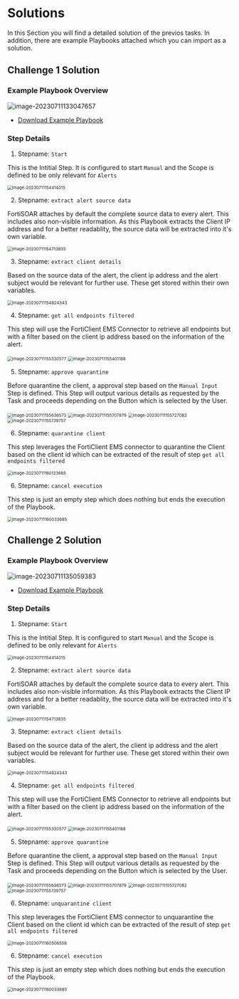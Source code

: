 # Solutions

In this Section you will find a detailed solution of the previos tasks. In addition, there are example Playbooks attached which you can import as a solution.

## Challenge 1 Solution

### Example Playbook Overview

<img src="../assets/image-20230711133047657.png" alt="image-20230711133047657" style="100%;" />

- [Download Example Playbook](../assets/Solution-1-Playbook-(2023711135).json)

### Step Details

1. Stepname: `Start`

This is the Intitial Step. It is configured to start `Manual` and the Scope is defined to be only relevant for `Alerts`

<img src="../assets/image-20230711154414015.png" alt="image-20230711154414015" style="zoom: 67%;" />

2. Stepname: `extract alert source data`

FortiSOAR attaches by default the complete source data to every alert. This includes also non-visible information. As this Playbook extracts the Client IP address and for a better readablity, the source data will be extracted into it's own variable.

<img src="../assets/image-20230711154713835.png" alt="image-20230711154713835" style="zoom: 67%;" />

3. Stepname: `extract client details`

Based on the source data of the alert, the client ip address and the alert subject would be relevant for further use. These get stored within their own variables.

<img src="../assets/image-20230711154824343.png" alt="image-20230711154824343" style="zoom: 67%;" />

4. Stepname: `get all endpoints filtered`

This step will use the FortiClient EMS Connector to retrieve all endpoints but with a filter based on the client ip address based on the information of the alert.

<img src="../assets/image-20230711155330577.png" alt="image-20230711155330577" style="zoom:67%;" />

<img src="../assets/image-20230711155401188.png" alt="image-20230711155401188" style="zoom:67%;" />

5. Stepname: `approve quarantine`

Before quarantine the client, a approval step based on the `Manual Input` Step is defined. This Step will output various details as requested by the Task and proceeds depending on the Button which is selected by the User.

<img src="../assets/image-20230711155636573.png" alt="image-20230711155636573" style="zoom:67%;" />

<img src="../assets/image-20230711155707879.png" alt="image-20230711155707879" style="zoom:67%;" />

<img src="../assets/image-20230711155727082.png" alt="image-20230711155727082" style="zoom:67%;" />

<img src="../assets/image-20230711155739757.png" alt="image-20230711155739757" style="zoom:67%;" />

6. Stepname: `quarantine client`

This step leverages the FortiClient EMS connector to quarantine the Client based on the client id which can be extracted of the result of step `get all endpoints filtered`

<img src="../assets/image-20230711160123665.png" alt="image-20230711160123665" style="zoom:67%;" />



6. Stepname: `cancel execution`

This step is just an empty step which does nothing but ends the execution of the Playbook.

<img src="../assets/image-20230711160033685.png" alt="image-20230711160033685" style="zoom:67%;" />



## Challenge 2 Solution

### Example Playbook Overview

![image-20230711135059383](../assets/image-20230711135059383.png)

- [Download Example Playbook](../assets/Solution-2-Playbook-(2023711135).json)

### Step Details

1. Stepname: `Start`

This is the Intitial Step. It is configured to start `Manual` and the Scope is defined to be only relevant for `Alerts`

<img src="../assets/image-20230711154414015.png" alt="image-20230711154414015" style="zoom: 67%;" />

2. Stepname: `extract alert source data`

FortiSOAR attaches by default the complete source data to every alert. This includes also non-visible information. As this Playbook extracts the Client IP address and for a better readablity, the source data will be extracted into it's own variable.

<img src="../assets/image-20230711154713835.png" alt="image-20230711154713835" style="zoom: 67%;" />

3. Stepname: `extract client details`

Based on the source data of the alert, the client ip address and the alert subject would be relevant for further use. These get stored within their own variables.

<img src="../assets/image-20230711154824343.png" alt="image-20230711154824343" style="zoom: 67%;" />

4. Stepname: `get all endpoints filtered`

This step will use the FortiClient EMS Connector to retrieve all endpoints but with a filter based on the client ip address based on the information of the alert.

<img src="../assets/image-20230711155330577.png" alt="image-20230711155330577" style="zoom:67%;" />

<img src="../assets/image-20230711155401188.png" alt="image-20230711155401188" style="zoom:67%;" />

5. Stepname: `approve quarantine`

Before quarantine the client, a approval step based on the `Manual Input` Step is defined. This Step will output various details as requested by the Task and proceeds depending on the Button which is selected by the User.

<img src="../assets/image-20230711155636573.png" alt="image-20230711155636573" style="zoom:67%;" />

<img src="../assets/image-20230711155707879.png" alt="image-20230711155707879" style="zoom:67%;" />

<img src="../assets/image-20230711155727082.png" alt="image-20230711155727082" style="zoom:67%;" />

<img src="../assets/image-20230711155739757.png" alt="image-20230711155739757" style="zoom:67%;" />

6. Stepname: `unquarantine client`

This step leverages the FortiClient EMS connector to unquarantine the Client based on the client id which can be extracted of the result of step `get all endpoints filtered`

<img src="../assets/image-20230711160506558.png" alt="image-20230711160506558" style="zoom:67%;" />



6. Stepname: `cancel execution`

This step is just an empty step which does nothing but ends the execution of the Playbook.

<img src="../assets/image-20230711160033685.png" alt="image-20230711160033685" style="zoom:67%;" />
